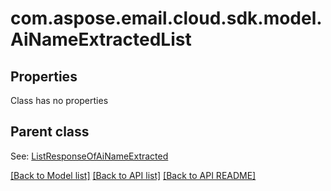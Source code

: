 
# com.aspose.email.cloud.sdk.model.AiNameExtractedList
## Properties
Class has no properties


## Parent class

See: [ListResponseOfAiNameExtracted](ListResponseOfAiNameExtracted.md)

[[Back to Model list]](README.md#documentation-for-models) [[Back to API list]](README.md#documentation-for-api-endpoints) [[Back to API README]](README.md)

